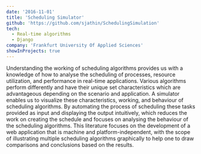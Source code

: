 ```yaml
---
date: '2016-11-01'
title: 'Scheduling Simulator'
github: 'https://github.com/sjathin/SchedulingSimulation'
tech:
  - Real-time algorithms
  - Django
company: 'Frankfurt University Of Applied Sciences'
showInProjects: true
---
```


Understanding the working of scheduling algorithms provides us with a knowledge of how to analyse the scheduling of processes, resource utilization, and performance in real-time applications. Various algorithms perform differently and have their unique set characteristics which are advantageous depending on the scenario and application. A simulator enables us to visualize these characteristics, working, and behaviour of scheduling algorithms. By automating the process of scheduling these tasks provided as input and displaying the output intuitively, which reduces the work on creating the schedule and focuses on analysing the behaviour of the scheduling algorithms. This literature focuses on the development of a web application that is machine and platform-independent, with the scope of illustrating multiple scheduling algorithms graphically to help one to draw comparisons and conclusions based on the results.

